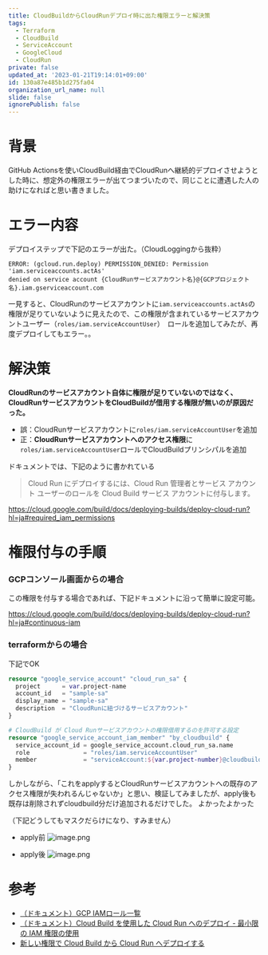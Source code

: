 ```yaml
---
title: CloudBuildからCloudRunデプロイ時に出た権限エラーと解決策
tags:
  - Terraform
  - CloudBuild
  - ServiceAccount
  - GoogleCloud
  - CloudRun
private: false
updated_at: '2023-01-21T19:14:01+09:00'
id: 130a87e485b1d275fa04
organization_url_name: null
slide: false
ignorePublish: false
---
```

# 背景

GitHub Actionsを使いCloudBuild経由でCloudRunへ継続的デプロイさせようとした時に、想定外の権限エラーが出てつまづいたので、同じことに遭遇した人の助けになればと思い書きました。

# エラー内容

デプロイステップで下記のエラーが出た。（CloudLoggingから抜粋）

```
ERROR: (gcloud.run.deploy) PERMISSION_DENIED: Permission 'iam.serviceaccounts.actAs' 
denied on service account {CloudRunサービスアカウント名}@{GCPプロジェクト名}.iam.gserviceaccount.com
```

一見すると、CloudRunのサービスアカウントに`iam.serviceaccounts.actAs`の権限が足りていないように見えたので、この権限が含まれているサービスアカウントユーザー（`roles/iam.serviceAccountUser`）　ロールを追加してみたが、再度デプロイしてもエラー。。

# 解決策

**CloudRunのサービスアカウント自体に権限が足りていないのではなく、CloudRunサービスアカウントをCloudBuildが借用する権限が無いのが原因だった。**

- 誤：CloudRunサービスアカウントに`roles/iam.serviceAccountUser`を追加
- 正：**CloudRunサービスアカウントへのアクセス権限**に`roles/iam.serviceAccountUser`ロールでCloudBuildプリンシパルを追加

ドキュメントでは、下記のように書かれている

> Cloud Run にデプロイするには、Cloud Run 管理者とサービス アカウント ユーザーのロールを Cloud Build サービス アカウントに付与します。

https://cloud.google.com/build/docs/deploying-builds/deploy-cloud-run?hl=ja#required_iam_permissions

# 権限付与の手順

### GCPコンソール画面からの場合
この権限を付与する場合であれば、下記ドキュメントに沿って簡単に設定可能。

https://cloud.google.com/build/docs/deploying-builds/deploy-cloud-run?hl=ja#continuous-iam

### terraformからの場合

下記でOK

```tf
resource "google_service_account" "cloud_run_sa" {
  project      = var.project-name
  account_id   = "sample-sa"
  display_name = "sample-sa"
  description  = "CloudRunに紐づけるサービスアカウント"
}

# CloudBuild が Cloud Runサービスアカウントの権限借用するのを許可する設定
resource "google_service_account_iam_member" "by_cloudbuild" {
  service_account_id = google_service_account.cloud_run_sa.name
  role               = "roles/iam.serviceAccountUser"
  member             = "serviceAccount:${var.project-number}@cloudbuild.gserviceaccount.com"
}
```

しかしながら、「これをapplyするとCloudRunサービスアカウントへの既存のアクセス権限が失われるんじゃないか」と思い、検証してみましたが、apply後も既存は削除されずcloudbuild分だけ追加されるだけでした。
よかったよかった

（下記どうしてもマスクだらけになり、すみません）

- apply前
![image.png](https://qiita-image-store.s3.ap-northeast-1.amazonaws.com/0/577028/c267d2f7-ab63-65e4-d6c9-9595320b3e13.png)

- apply後
![image.png](https://qiita-image-store.s3.ap-northeast-1.amazonaws.com/0/577028/be160fe8-6373-4678-adcb-eb38443ebd32.png)




# 参考
- [（ドキュメント）GCP IAMロール一覧](https://cloud.google.com/iam/docs/understanding-roles?hl=ja#iam.serviceAccountUser)
- [（ドキュメント）Cloud Build を使用した Cloud Run へのデプロイ - 最小限の IAM 権限の使用](https://cloud.google.com/build/docs/deploying-builds/deploy-cloud-run?hl=ja#continuous-iam)
- [新しい権限で Cloud Build から Cloud Run へデプロイする](https://scrapbox.io/pokutuna/%E6%96%B0%E3%81%97%E3%81%84%E6%A8%A9%E9%99%90%E3%81%A7_Cloud_Build_%E3%81%8B%E3%82%89_Cloud_Run_%E3%81%B8%E3%83%87%E3%83%97%E3%83%AD%E3%82%A4%E3%81%99%E3%82%8B)
